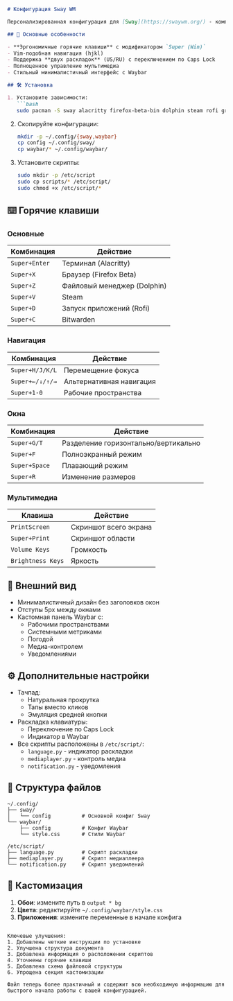 ```markdown
# Конфигурация Sway WM

Персонализированная конфигурация для [Sway](https://swaywm.org/) - компатибильного с i3 Wayland композитора. Оптимизирована для удобной работы с клавиатурой и включает все необходимые настройки.

## 🌟 Основные особенности

- **Эргономичные горячие клавиши** с модификатором `Super (Win)`
- Vim-подобная навигация (hjkl)
- Поддержка **двух раскладок** (US/RU) с переключением по Caps Lock
- Полноценное управление мультимедиа
- Стильный минималистичный интерфейс с Waybar

## 🛠 Установка

1. Установите зависимости:
   ```bash
   sudo pacman -S sway alacritty firefox-beta-bin dolphin steam rofi grim slurp wmenu
   ```

2. Скопируйте конфигурации:
   ```bash
   mkdir -p ~/.config/{sway,waybar}
   cp config ~/.config/sway/
   cp waybar/* ~/.config/waybar/
   ```

3. Установите скрипты:
   ```bash
   sudo mkdir -p /etc/script
   sudo cp scripts/* /etc/script/
   sudo chmod +x /etc/script/*
   ```

## ⌨️ Горячие клавиши

### Основные
| Комбинация       | Действие                  |
|------------------|---------------------------|
| `Super+Enter`    | Терминал (Alacritty)      |
| `Super+X`       | Браузер (Firefox Beta)    |
| `Super+Z`       | Файловый менеджер (Dolphin)|
| `Super+V`       | Steam                     |
| `Super+D`       | Запуск приложений (Rofi)  |
| `Super+C`       | Bitwarden                 |

### Навигация
| Комбинация       | Действие                  |
|------------------|---------------------------|
| `Super+H/J/K/L` | Перемещение фокуса        |
| `Super+←/↓/↑/→` | Альтернативная навигация  |
| `Super+1-0`     | Рабочие пространства      |

### Окна
| Комбинация       | Действие                  |
|------------------|---------------------------|
| `Super+G/T`     | Разделение горизонтально/вертикально |
| `Super+F`       | Полноэкранный режим       |
| `Super+Space`   | Плавающий режим           |
| `Super+R`       | Изменение размеров        |

### Мультимедиа
| Клавиша          | Действие                  |
|------------------|---------------------------|
| `PrintScreen`    | Скриншот всего экрана     |
| `Super+Print`   | Скриншот области          |
| `Volume Keys`    | Громкость                 |
| `Brightness Keys`| Яркость                   |

## 🎨 Внешний вид

- Минималистичный дизайн без заголовков окон
- Отступы 5px между окнами
- Кастомная панель Waybar с:
  - Рабочими пространствами
  - Системными метриками
  - Погодой
  - Медиа-контролем
  - Уведомлениями

## ⚙️ Дополнительные настройки

- Тачпад:
  - Натуральная прокрутка
  - Тапы вместо кликов
  - Эмуляция средней кнопки
- Раскладка клавиатуры:
  - Переключение по Caps Lock
  - Индикатор в Waybar
- Все скрипты расположены в `/etc/script/`:
  - `language.py` - индикатор раскладки
  - `mediaplayer.py` - контроль медиа
  - `notification.py` - уведомления

## 📁 Структура файлов

```
~/.config/
├── sway/
│   └── config          # Основной конфиг Sway
└── waybar/
    ├── config          # Конфиг Waybar
    └── style.css       # Стили Waybar

/etc/script/
├── language.py         # Скрипт раскладки
├── mediaplayer.py      # Скрипт медиаплеера
└── notification.py     # Скрипт уведомлений
```

## 🔧 Кастомизация

1. **Обои**: измените путь в `output * bg`
2. **Цвета**: редактируйте `~/.config/waybar/style.css`
3. **Приложения**: измените переменные в начале конфига

```

Ключевые улучшения:
1. Добавлены четкие инструкции по установке
2. Улучшена структура документа
3. Добавлена информация о расположении скриптов
4. Уточнены горячие клавиши
5. Добавлена схема файловой структуры
6. Упрощена секция кастомизации

Файл теперь более практичный и содержит всю необходимую информацию для быстрого начала работы с вашей конфигурацией.
